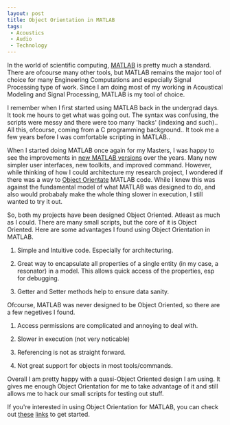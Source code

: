 ```yaml
---
layout: post
title: Object Orientation in MATLAB
tags:
 - Acoustics
 - Audio
 - Technology
---
```


In the world of scientific computing, [MATLAB][0] is pretty much a standard. There are ofcourse many other tools, but MATLAB remains the major tool of choice for many Engineering Computations and especially Signal Processing type of work. Since I am doing most of my working in Acoustical Modeling and Signal Processing, MATLAB is my tool of choice.

I remember when I first started using MATLAB back in the undergrad days. It took me hours to get what was going out. The syntax was confusing, the scripts were messy and there were too many 'hacks' (indexing and such).. All this, ofcourse, coming from a C programming background.. It took me a few years before I was comfortable scripting in MATLAB..

When I started doing MATLAB once again for my Masters, I was happy to see the improvements in [new MATLAB versions][1] over the years. Many new simpler user interfaces, new toolkits, and improved command. However, while thinking of how I could architecture my research project, I wondered if there was a way to [Object Orientate][2] MATLAB code. While I knew this was against the fundamental model of what MATLAB was designed to do, and also would probabaly make the whole thing slower in execution, I still wanted to try it out.

So, both my projects have been designed Object Oriented. Atleast as much as I could. There are many small scripts, but the core of it is Object Oriented. Here are some advantages I found using Object Orientation in MATLAB.

1. Simple and Intuitive code. Especially for architecturing.

2. Great way to encapsulate all properties of a single entity (in my case, a resonator) in a model. This allows quick access of the properties, esp for debugging.

3. Getter and Setter methods help to ensure data sanity.

Ofcourse, MATLAB was never designed to be Object Oriented, so there are a few negetives I found.

1. Access permissions are complicated and annoying to deal with.

2. Slower in execution (not very noticable)

3. Referencing is not as straight forward.

4. Not great support for objects in most tools/commands.

Overall I am pretty happy with a quasi-Object Oriented design I am using. It gives me enough Object Orientation for me to take advantage of it and still allows me to hack our small scripts for testing out stuff.

If you're interested in using Object Orientation for MATLAB, you can check out [these][3] [links][4] to get started.


[0]: http://www.mathworks.com/products/matlab/
[1]: http://www.mathworks.com/products/new_products/latest_features.html
[2]: http://en.wikipedia.org/wiki/Object-oriented_programming
[3]: http://www.mathworks.com/company/newsletters/articles/introduction-to-object-oriented-programming-in-matlab.html
[4]: http://stackoverflow.com/questions/209005/how-do-properties-work-in-object-oriented-matlab
